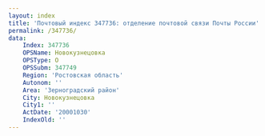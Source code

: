 ```yaml
---
layout: index
title: 'Почтовый индекс 347736: отделение почтовой связи Почты России'
permalink: /347736/
data:
    Index: 347736
    OPSName: Новокузнецовка
    OPSType: О
    OPSSubm: 347749
    Region: 'Ростовская область'
    Autonom: ''
    Area: 'Зерноградский район'
    City: Новокузнецовка
    City1: ''
    ActDate: '20001030'
    IndexOld: ''
---
```

